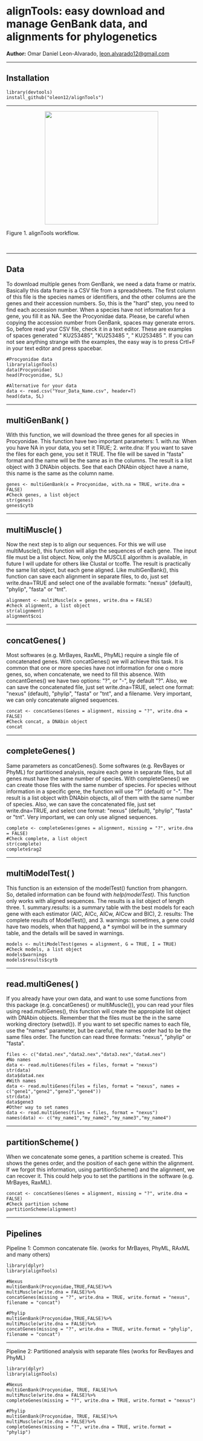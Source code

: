 # alignTools: easy download and manage GenBank data, and alignments for phylogenetics </br>
**Author:** Omar Daniel Leon-Alvarado, leon.alvarado12@gmail.com
***
## **Installation**
```{r}
library(devtools)
install_github("oleon12/alignTools")
```
***
<p align=center>
<img src="inst/doc/alignTools_WorkFlow.png" width="300" />
<p class="caption">
Figure 1. alignTools workflow.</p>
</p>
<br>

***
## **Data**
To download multiple genes from GenBank, we need a data frame or matrix. Basically this data frame is a CSV file from a spreadsheets. The first column of this file is the species names or identifiers, and the other columns are the genes and their accession numbers. So, this is the "hard" step, you need to find each accession number. When a species have not information for a gene, you fill it as NA. See the Procyonidae data. Please, be careful when copying the accession number from GenBank, spaces may generate errors. So, before read your CSV file, check it in a text editor. These are examples of spaces generated " KU253485", "KU253485 ", " KU253485 ". If you can not see anything strange with the examples, the easy way is to press Crtl+F in your text editor and press spacebar. 
```{r}
#Procyonidae data
library(alignTools)
data(Procyonidae)
head(Procyonidae, 5L)

#Alternative for your data
data <- read.csv("Your_Data_Name.csv", header=T)
head(data, 5L)
```
***
## **multiGenBank( )**  
With this function, we will download the three genes for all species in Procyonidae. This function have two important parameters: 1. with.na: When you have NA in your data, you set it TRUE; 2. write.dna: If you want to save the files for each gene, you set it TRUE. The file will be saved in "fasta" format and the name will be the same as in the columns. The result is a list object with 3 DNAbin objects. See that each DNAbin object have a name, this name is the same as the column name. 
```{r}
genes <- multiGenBank(x = Procyonidae, with.na = TRUE, write.dna = FALSE)
#Check genes, a list object
str(genes)
genes$cytb
```
***
## **multiMuscle( )**
Now the next step is to align our sequences. For this we will use multiMuscle(), this function will align the sequences of each gene. The input file must be a list object. Now, only the MUSCLE algorithm is available, in future I will update for others like Clustal or tcoffe. The result is practically the same list object, but each gene aligned. Like multiGenBank(), this function can save each alignment in separate files, to do, just set write.dna=TRUE and select one of the available formats: "nexus" (default), "phylip", "fasta" or "tnt".
```{r}
alignment <- multiMuscle(x = genes, write.dna = FALSE)
#check alignment, a list object
str(alignment)
alignment$coi
```
***
## **concatGenes( )**
Most softwares (e.g. MrBayes, RaxML, PhyML) require a single file of concatenated genes. With concatGenes() we will achieve this task. It is common that one or more species have not information for one o more genes, so, when concatenate, we need to fill this absence. With concantGenes() we have two options: "?", or "-", by default "?". Also, we can save the concatenated file, just set write.dna=TRUE, select one format: "nexus" (default), "phylip", "fasta" or "tnt", and a filename. Very important, we can only concatenate aligned sequences. 
```{r}
concat <- concatGenes(Genes = alignment, missing = "?", write.dna = FALSE)
#Check concat, a DNAbin object
concat
```
***
## **completeGenes( )**
Same parameters as concatGenes(). Some softwares (e.g. RevBayes or PhyML) for partitioned analysis, require each gene in separate files, but all genes must have the same number of species. With completeGenes() we can create those files with the same number of species. For species without information in a specific gene, the function will use "?" (default) or "-". The result is a list object with DNAbin objects, all of them with the same number of species. Also, we can save the concatenated file, just set write.dna=TRUE, and select one format: "nexus" (default), "phylip", "fasta" or "tnt". Very important, we can only use aligned sequences. 
```{r}
complete <- completeGenes(genes = alignment, missing = "?", write.dna = FALSE)
#Check complete, a list object
str(complete)
complete$rag2
```
***
## **multiModelTest( )**
This function is an extension of the modelTest() function from phangorn. So, detailed information can be found with _help(modelTest)_. This function only works with aligned sequences. The results is a list object of length three. 1. summary.results: is a summary table with the best models for each gene with each estimator (AIC, AICc, AICw, AICcw and BIC), 2. results: The complete results of ModelTest(), and 3. warnings: sometimes, a gene could have two models, when that happend, a * symbol will be in the summary table, and the details will be saved in warnings.
```{r}
models <- multiModelTest(genes = alignment, G = TRUE, I = TRUE)
#Check models, a list object
models$warnings
models$results$cytb
```
***
## **read.multiGenes( )**
If you already have your own data, and want to use some functions from this package (e.g. concatGenes() or multiMuscle()), you can read your files using read.multiGenes(), this function will create the appropiate list object with DNAbin objects. Remember that the files must be the in the same working directory (setwd()). If you want to set specific names to each file, use the "names" parameter, but be careful, the names order had to be the same files order. The function can read three formats: "nexus", "phylip" or "fasta".
```{r}
files <- c("data1.nex","data2.nex","data3.nex","data4.nex")
#No names
data <- read.multiGenes(files = files, format = "nexus")
str(data)
data$data4.nex
#With names
data <- read.multiGenes(files = files, format = "nexus", names = c("gene1","gene2","gene3","gene4"))
str(data)
data$gene3
#Other way to set names
data <- read.multiGenes(files = files, format = "nexus")
names(data) <- c("my_name1","my_name2","my_name3","my_name4")
```
***
## **partitionScheme( )**
When we concatenate some genes, a partition scheme is created. This shows the genes order, and the position of each gene within the alignment. If we forgot this information, using partitionScheme() and the alignment, we can recover it. This could help you to set the partitions in the software (e.g. MrBayes, RaxML). 
```{r}
concat <- concatGenes(Genes = alignment, missing = "?", write.dna = FALSE)
#Check partition scheme
partitionScheme(alignment)
```
***
## **Pipelines** <br>
Pipeline 1: Common concatenate file. (works for MrBayes, PhyML, RAxML and many others)
```{r}
library(dplyr)
library(alignTools)

#Nexus
multiGenBank(Procyonidae,TRUE,FALSE)%>%
multiMuscle(write.dna = FALSE)%>%
concatGenes(missing = "?", write.dna = TRUE, write.format = "nexus", filename = "concat")

#Phylip
multiGenBank(Procyonidae,TRUE,FALSE)%>%
multiMuscle(write.dna = FALSE)%>%
concatGenes(missing = "?", write.dna = TRUE, write.format = "phylip", filename = "concat")
```
***
Pipeline 2: Partitioned analysis with separate files (works for RevBayes and PhyML)
```{r}
library(dplyr)
library(alignTools)

#Nexus
multiGenBank(Procyonidae, TRUE, FALSE)%>%
multiMuscle(write.dna = FALSE)%>%
completeGenes(missing = "?", write.dna = TRUE, write.format = "nexus")

#Phylip
multiGenBank(Procyonidae, TRUE, FALSE)%>%
multiMuscle(write.dna = FALSE)%>%
completeGenes(missing = "?", write.dna = TRUE, write.format = "phylip")
``````
